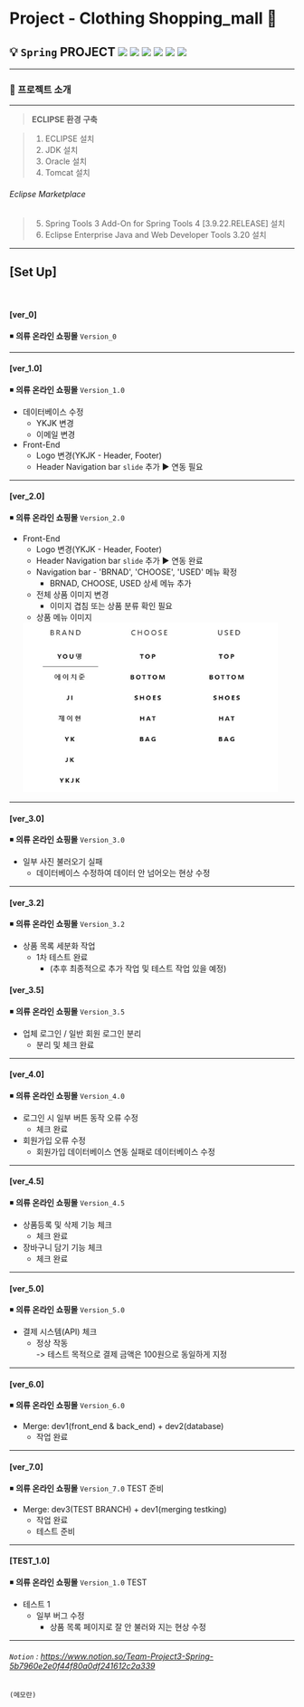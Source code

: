 # **Project - Clothing Shopping_mall**  👔

 ## 💡 `Spring` PROJECT <img src="https://img.shields.io/badge/Spring-5.2.11-darkgreen"> <img src="https://img.shields.io/badge/Java-11-purple"> <img src="https://img.shields.io/badge/JSP-2.3-orange"> <img src="https://img.shields.io/badge/Servlet-4.0-skyblue"> <img src="https://img.shields.io/badge/Tomcat-9.0.70-yellow"> <img src="https://img.shields.io/badge/Oracle-11.2.0.2.0-red">



---

### 🧾 프로젝트 소개 

---

>**ECLIPSE 환경 구축**

> 1. ECLIPSE 설치
> 2. JDK 설치
> 3. Oracle 설치 
> 4. Tomcat 설치

###### Eclipse Marketplace
> 5. Spring Tools 3 Add-On for Spring Tools 4 [3.9.22.RELEASE] 설치
> 6. Eclipse Enterprise Java and Web Developer Tools 3.20 설치
 
---

## [Set Up]

<br>

#### [ver_0]

◾ **의류 온라인 쇼핑몰** `Version_0`

---

#### [ver_1.0]

◾ **의류 온라인 쇼핑몰** `Version_1.0` 

- 데이터베이스 수정
    - YKJK 변경
    - 이메일 변경
- Front-End
    - Logo 변경(YKJK - Header, Footer)
    - Header Navigation bar `slide` 추가 ▶ 연동 필요

---

#### [ver_2.0]

◾ **의류 온라인 쇼핑몰** `Version_2.0`

- Front-End
    - Logo 변경(YKJK - Header, Footer)
    - Header Navigation bar `slide` 추가 ▶ 연동 완료
    - Navigation bar - 'BRNAD', 'CHOOSE', 'USED' 메뉴 확정
        - BRNAD, CHOOSE, USED 상세 메뉴 추가
    - 전체 상품 이미지 변경
        - 이미지 겹침 또는 상품 분류 확인 필요<br>
    - 상품 메뉴 이미지        
    <img src="images/navi_bar.jpg" width="450" height="300">

---

#### [ver_3.0]

◾ **의류 온라인 쇼핑몰** `Version_3.0`
- 일부 사진 불러오기 실패
    - 데이터베이스 수정하여 데이터 안 넘어오는 현상 수정

---

#### [ver_3.2]

◾ **의류 온라인 쇼핑몰** `Version_3.2`
- 상품 목록 세분화 작업
    - 1차 테스트 완료
        - (추후 최종적으로 추가 작업 및 테스트 작업 있을 예정)

#### [ver_3.5]

◾ **의류 온라인 쇼핑몰** `Version_3.5`
- 업체 로그인 / 일반 회원 로그인 분리
    - 분리 및 체크 완료

---

#### [ver_4.0]

◾ **의류 온라인 쇼핑몰** `Version_4.0`
- 로그인 시 일부 버튼 동작 오류 수정
    - 체크 완료
- 회원가입 오류 수정
    - 회원가입 데이터베이스 연동 실패로 데이터베이스 수정  

---

#### [ver_4.5]

◾ **의류 온라인 쇼핑몰** `Version_4.5`
- 상품등록 및 삭제 기능 체크
    - 체크 완료
- 장바구니 담기 기능 체크
    - 체크 완료

---

#### [ver_5.0]

◾ **의류 온라인 쇼핑몰** `Version_5.0`
- 결제 시스템(API) 체크
    - 정상 작동<br>
        -> 테스트 목적으로 결제 금액은 100원으로 동일하게 지정

---

#### [ver_6.0]

◾ **의류 온라인 쇼핑몰** `Version_6.0`
- Merge: dev1(front_end & back_end) + dev2(database)
    - 작업 완료

---

#### [ver_7.0]

◾ **의류 온라인 쇼핑몰** `Version_7.0` TEST 준비
- Merge: dev3(TEST BRANCH) + dev1(merging testking)
    - 작업 완료
    - 테스트 준비

---

#### [TEST_1.0]

◾ **의류 온라인 쇼핑몰** `Version_1.0` TEST 
- 테스트 1
    - 일부 버그 수정
        - 상품 목록 페이지로 잘 안 불러와 지는 현상 수정


---




###### `Notion` : https://www.notion.so/Team-Project3-Spring-5b7960e2e0f44f80a0df241612c2a339


```
(메모란)

```

